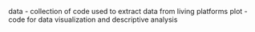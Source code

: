 data - collection of code used to extract data from living platforms
plot - code for data visualization and descriptive analysis
